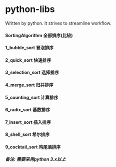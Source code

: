 # python-libs
Written by python. It strives to streamline workflow.

#### SortingAlgorithm 全部排序(比较)
#### 1_bubble_sort 冒泡排序
#### 2_quick_sort 快速排序
#### 3_selection_sort 选择排序
#### 4_merge_sort 归并排序
#### 5_counting_sort 计算排序
#### 6_radix_sort 基数排序
#### 7_insert_sort 插入排序
#### 8_shell_sort 希尔排序
#### 9_cocktail_sort 鸡尾酒排序
##### 备注: 需要采用python 3.x以上